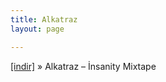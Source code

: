 ```yaml
---
title: Alkatraz
layout: page

---
```

<a href="https://cloud.mail.ru/public/a6c2d38f3a0b/ALkaTraz%20-%20Insanity%20Mixtape" target="_blank">[indir]</a>  »  Alkatraz &#8211; İnsanity Mixtape